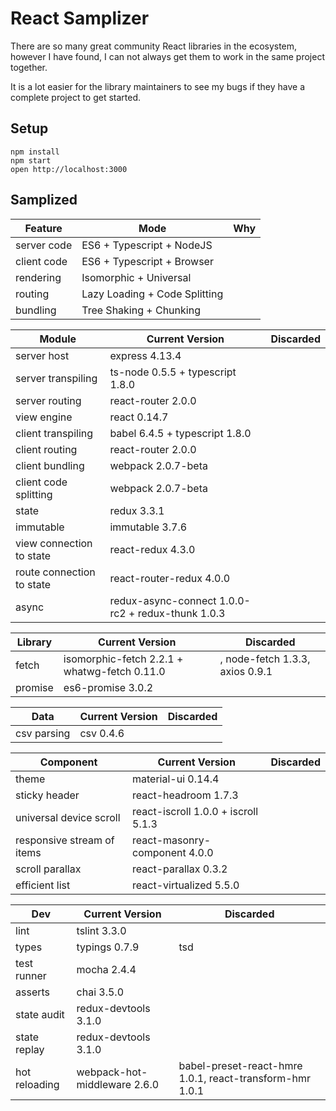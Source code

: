 React Samplizer
==================================================

There are so many great community React libraries in the ecosystem, however I have found, I can not always get them to work in the same project together.

It is a lot easier for the library maintainers to see my bugs if they have a complete project to get started.

## Setup

```
npm install
npm start
open http://localhost:3000
```

## Samplized

Feature | Mode | Why
-------- | -------- | --------
server code                           | ES6 + Typescript + NodeJS                           |
client code                           | ES6 + Typescript + Browser                          |
rendering                             | Isomorphic + Universal                              |
routing                               | Lazy Loading + Code Splitting                       |
bundling                              | Tree Shaking + Chunking                             |

Module | Current Version | Discarded
-------- | -------- | --------
server host                           | express 4.13.4                                      |
server transpiling                    | ts-node 0.5.5 + typescript 1.8.0                    |
server routing                        | react-router 2.0.0                                  |
view engine                           | react 0.14.7                                        |
client transpiling                    | babel 6.4.5 + typescript 1.8.0                      |
client routing                        | react-router 2.0.0                                  |
client bundling                       | webpack 2.0.7-beta                                  |
client code splitting                 | webpack 2.0.7-beta                                  |
state                                 | redux 3.3.1                                         |
immutable                             | immutable 3.7.6                                     |
view connection to state              | react-redux 4.3.0                                   |
route connection to state             | react-router-redux 4.0.0                            |
async                                 | redux-async-connect 1.0.0-rc2 + redux-thunk 1.0.3   |

Library | Current Version | Discarded
-------- | -------- | --------
fetch                                 | isomorphic-fetch 2.2.1 + whatwg-fetch 0.11.0        | , node-fetch 1.3.3, axios 0.9.1
promise                               | es6-promise 3.0.2                                   |

Data | Current Version | Discarded
-------- | -------- | --------
csv parsing                           | csv 0.4.6                                           |

Component | Current Version | Discarded
-------- | -------- | --------
theme                                 | material-ui 0.14.4                                  |
sticky header                         | react-headroom 1.7.3                                |
universal device scroll               | react-iscroll 1.0.0 + iscroll 5.1.3                 |
responsive stream of items            | react-masonry-component 4.0.0                       |
scroll parallax                       | react-parallax 0.3.2                                |
efficient list                        | react-virtualized 5.5.0                             |

Dev | Current Version | Discarded
-------- | -------- | --------
lint                                  | tslint 3.3.0                        |
types                                 | typings 0.7.9                       | tsd
test runner                           | mocha 2.4.4                         |
asserts                               | chai 3.5.0                          |
state audit                           | redux-devtools     3.1.0            |
state replay                          | redux-devtools     3.1.0            |
hot reloading                         | webpack-hot-middleware 2.6.0        | babel-preset-react-hmre 1.0.1, react-transform-hmr 1.0.1
